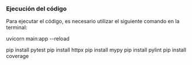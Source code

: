 ### Ejecución del código

Para ejecutar el código, es necesario utilizar el siguiente comando en la terminal:

uvicorn main:app --reload

pip install pytest
pip install httpx
pip install mypy
pip install pylint
pip install coverage